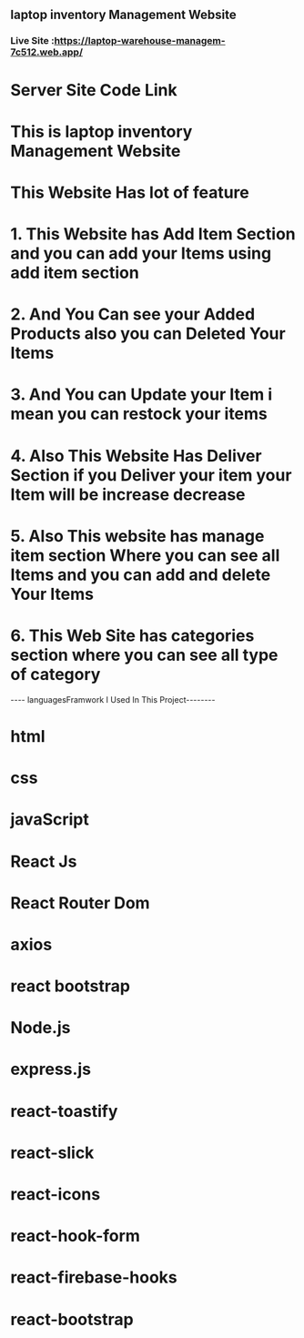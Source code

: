 ## laptop inventory Management Website 
### Live Site :https://laptop-warehouse-managem-7c512.web.app/ 
# Server Site Code Link 
# This is laptop inventory Management Website 
# This Website Has lot of feature 
# 1. This Website has Add Item Section and you can add your Items using add item section
# 2. And You Can see your Added Products also you can Deleted Your Items 
# 3. And You can Update your Item i mean you can restock your items 
# 4. Also This Website Has Deliver Section if you Deliver your item your Item will be increase decrease 
# 5. Also This website has manage item section Where you can see all Items and you can add and delete Your Items
# 6. This Web Site has categories section where you can see all type of category 
 ---- languagesFramwork I Used In This Project--------
# html
# css
# javaScript
# React Js 
# React Router Dom
# axios 
# react bootstrap
# Node.js
# express.js
# react-toastify 
# react-slick 
# react-icons 
# react-hook-form 
# react-firebase-hooks 
# react-bootstrap